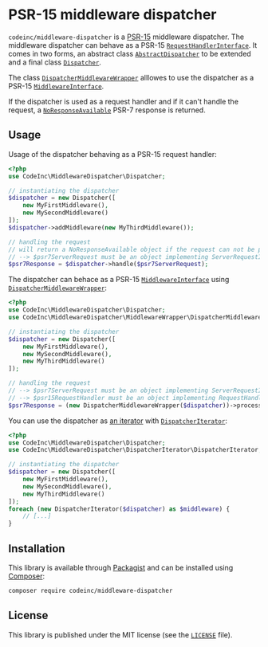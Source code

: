 # PSR-15 middleware dispatcher

`codeinc/middleware-dispatcher` is a [PSR-15](https://www.php-fig.org/psr/psr-15/) middleware dispatcher. The middleware dispatcher can behave as a PSR-15 [`RequestHandlerInterface`](https://www.php-fig.org/psr/psr-15/#21-psrhttpserverrequesthandlerinterface). It comes in two forms, an abstract class [`AbstractDispatcher`](src/AbstractDispatcher.php) to be extended and a final class [`Dispatcher`](src/Dispatcher.php).

The class [`DispatcherMiddlewareWrapper`](src/DispatcherMiddlewareWrapper.php) alllowes to use the dispatcher as a PSR-15 [`MiddlewareInterface`](https://www.php-fig.org/psr/psr-15/#22-psrhttpservermiddlewareinterface).

If the dispatcher is used as a request handler and if it can't handle the request, a [`NoResponseAvailable`](src/NoResponseAvailable.php) PSR-7 response is returned.

## Usage

Usage of the dispatcher behaving as a PSR-15 request handler:
```php
<?php
use CodeInc\MiddlewareDispatcher\Dispatcher;

// instantiating the dispatcher
$dispatcher = new Dispatcher([
    new MyFirstMiddleware(),
    new MySecondMiddleware()
]);
$dispatcher->addMiddleware(new MyThirdMiddleware());

// handling the request 
// will return a NoResponseAvailable object if the request can not be processed by the middleware
// --> $psr7ServerRequest must be an object implementing ServerRequestInterface
$psr7Response = $dispatcher->handle($psr7ServerRequest); 
```

The dispatcher can behace as a PSR-15 [`MiddlewareInterface`](https://www.php-fig.org/psr/psr-15/#22-psrhttpservermiddlewareinterface) using [`DispatcherMiddlewareWrapper`](src/DispatcherMiddlewareWrapper.php):
```php
<?php
use CodeInc\MiddlewareDispatcher\Dispatcher;
use CodeInc\MiddlewareDispatcher\MiddlewareWrapper\DispatcherMiddlewareWrapper;

// instantiating the dispatcher
$dispatcher = new Dispatcher([
    new MyFirstMiddleware(),
    new MySecondMiddleware(),
    new MyThirdMiddleware()
]); 

// handling the request 
// --> $psr7ServerRequest must be an object implementing ServerRequestInterface
// --> $psr15RequestHandler must be an object implementing RequestHandlerInterface
$psr7Response = (new DispatcherMiddlewareWrapper($dispatcher))->process($psr7ServerRequest, $psr15RequestHandler); 
``` 

You can use the dispatcher as [an iterator](http://php.net/manual/fr/class.iterator.php) with [`DispatcherIterator`](src/DispatcherIterator.php):
```php
<?php
use CodeInc\MiddlewareDispatcher\Dispatcher;
use CodeInc\MiddlewareDispatcher\DispatcherIterator\DispatcherIterator;

// instantiating the dispatcher
$dispatcher = new Dispatcher([
    new MyFirstMiddleware(),
    new MySecondMiddleware(),
    new MyThirdMiddleware()
]); 
foreach (new DispatcherIterator($dispatcher) as $middleware) {
    // [...]
} 
``` 


## Installation

This library is available through [Packagist](https://packagist.org/packages/codeinc/middleware-dispatcher) and can be installed using [Composer](https://getcomposer.org/): 

```bash
composer require codeinc/middleware-dispatcher
```


## License 
This library is published under the MIT license (see the [`LICENSE`](LICENSE) file).
